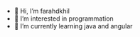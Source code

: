 - 👋 Hi, I’m farahdkhil
- 👀 I’m interested in programmation
- 🌱 I’m currently learning java and angular

<!---
farahdkhil/farahdkhil is a ✨ special ✨ repository because its `README.md` (this file) appears on your GitHub profile.
You can click the Preview link to take a look at your changes.
--->
